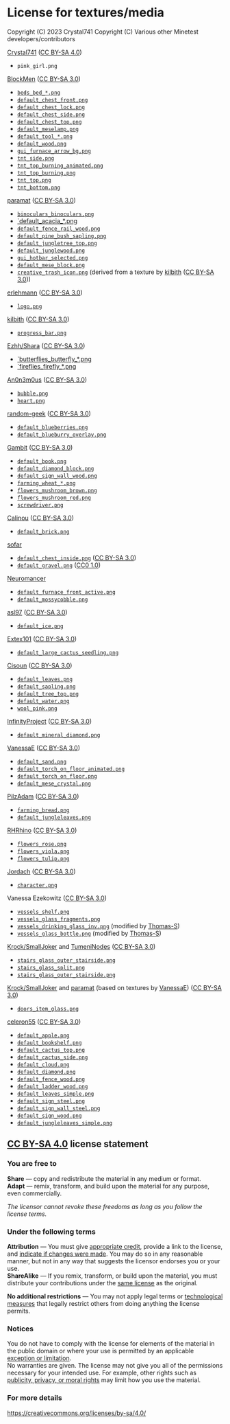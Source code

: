 # License for textures/media

Copyright (C) 2023 Crystal741
Copyright (C) Various other Minetest developers/contributors

[Crystal741](https://github.com/Crystal741) ([CC BY-SA 4.0](https://creativecommons.org/licenses/by-sa/4.0/))

- `pink_girl.png`

[BlockMen](https://github.com/BlockMen) ([CC BY-SA 3.0](https://creativecommons.org/licenses/by-sa/3.0/))

- [`beds_bed_*.png`](https://github.com/minetest/minetest_game/tree/master/mods/beds/textures)
- [`default_chest_front.png`](https://github.com/minetest/minetest_game/blob/master/mods/default/textures/default_chest_front.png)
- [`default_chest_lock.png`](https://github.com/minetest/minetest_game/blob/master/mods/default/textures/default_chest_lock.png)
- [`default_chest_side.png`](https://github.com/minetest/minetest_game/blob/master/mods/default/textures/default_chest_side.png)
- [`default_chest_top.png`](https://github.com/minetest/minetest_game/blob/master/mods/default/textures/default_chest_top.png)
- [`default_meselamp.png`](https://github.com/minetest/minetest_game/blob/master/mods/default/textures/default_meselamp.png)
- [`default_tool_*.png`](https://github.com/minetest/minetest_game/tree/master/mods/default/textures)
- [`default_wood.png`](https://github.com/minetest/minetest_game/blob/master/mods/default/textures/default_wood.png)
- [`gui_furnace_arrow_bg.png`](https://github.com/minetest/minetest_game/blob/master/mods/default/textures/gui_furnace_arrow_bg.png)
- [`tnt_side.png`](https://github.com/minetest/minetest_game/blob/master/mods/tnt/textures/tnt_side.png)
- [`tnt_top_burning_animated.png`](https://github.com/minetest/minetest_game/blob/master/mods/tnt/textures/tnt_top_burning_animated.png)
- [`tnt_top_burning.png`](https://github.com/minetest/minetest_game/blob/master/mods/tnt/textures/tnt_top_burning.png)
- [`tnt_top.png`](https://github.com/minetest/minetest_game/blob/master/mods/tnt/textures/tnt_top.png)
- [`tnt_bottom.png`](https://github.com/minetest/minetest_game/blob/master/mods/tnt/textures/tnt_bottom.png)

[paramat](https://github.com/paramt) ([CC BY-SA 3.0](https://creativecommons.org/licenses/by-sa/3.0/))

- [`binoculars_binoculars.png`](https://github.com/minetest/minetest_game/tree/master/mods/binoculars/textures)
- [`default_acacia_*.png](https://github.com/minetest/minetest_game/tree/master/mods/default/textures)
- [`default_fence_rail_wood.png`](https://github.com/minetest/minetest_game/blob/master/mods/default/textures/default_fence_rail_wood.png)
- [`default_pine_bush_sapling.png`](https://github.com/minetest/minetest_game/blob/master/mods/default/textures/default_pine_bush_sapling.png)
- [`default_jungletree_top.png`](https://github.com/minetest/minetest_game/blob/master/mods/default/textures/default_jungletree_top.png)
- [`default_junglewood.png`](https://github.com/minetest/minetest_game/blob/master/mods/default/textures/default_junglewood.png)
- [`gui_hotbar_selected.png`](https://github.com/minetest/minetest_game/blob/master/mods/default/textures/gui_hotbar_selected.png)
- [`default_mese_block.png`](https://github.com/minetest/minetest_game/blob/master/mods/default/textures/default_mese_block.png)
- [`creative_trash_icon.png`](https://github.com/minetest/minetest_game/blob/master/mods/creative/textures/creative_trash_icon.png) (derived from a texture by [kilbith](https://github.com/kilbith) ([CC BY-SA 3.0](https://creativecommons.org/licenses/by-sa/3.0/)))

[erlehmann](https://github.com/erlehmann) ([CC BY-SA 3.0](https://creativecommons.org/licenses/by-sa/3.0/))

- [`logo.png`](https://github.com/minetest/minetest/blob/master/textures/base/pack/logo.png)

[kilbith](https://github.com/kilbith) ([CC BY-SA 3.0](https://creativecommons.org/licenses/by-sa/3.0/))

- [`progress_bar.png`](https://github.com/minetest/minetest/blob/master/textures/base/pack/progress_bar.png)

[Ezhh/Shara](https://github.com/Ezhh) ([CC BY-SA 3.0](https://creativecommons.org/licenses/by-sa/3.0/))

- [`butterflies_butterfly_*.png](https://github.com/minetest/minetest_game/tree/master/mods/butterflies/textures)
- [`fireflies_firefly_*.png](https://github.com/minetest/minetest_game/tree/master/mods/fireflies/textures)

[An0n3m0us](https://github.com/An0n3m0us) ([CC BY-SA 3.0](https://creativecommons.org/licenses/by-sa/3.0/))

- [`bubble.png`](https://github.com/minetest/minetest_game/blob/master/mods/default/textures/bubble.png)
- [`heart.png`](https://github.com/minetest/minetest_game/blob/master/mods/default/textures/heart.png)

[random-geek](https://github.com/random-geek) ([CC BY-SA 3.0](https://creativecommons.org/licenses/by-sa/3.0/))

- [`default_blueberries.png`](https://github.com/minetest/minetest_game/blob/master/mods/default/textures/default_blueberries.png)
- [`default_blueburry_overlay.png`](https://github.com/minetest/minetest_game/blob/master/mods/default/textures/default_blueberry_overlay.png)

[Gambit](https://forum.minetest.net/memberlist.php?mode=viewprofile&u=398) ([CC BY-SA 3.0](https://creativecommons.org/licenses/by-sa/3.0/))

- [`default_book.png`](https://github.com/minetest/minetest_game/blob/master/mods/default/textures/default_book.png)
- [`default_diamond_block.png`](https://github.com/minetest/minetest_game/blob/master/mods/default/textures/default_diamond_block.png)
- [`default_sign_wall_wood.png`](https://github.com/minetest/minetest_game/blob/master/mods/default/textures/default_sign_wall_wood.png)
- [`farming_wheat_*.png`](https://github.com/minetest/minetest_game/tree/master/mods/farming/textures)
- [`flowers_mushroom_brown.png`](https://github.com/minetest/minetest_game/blob/master/mods/flowers/textures/flowers_mushroom_brown.png)
- [`flowers_mushroom_red.png`](https://github.com/minetest/minetest_game/blob/master/mods/flowers/textures/flowers_mushroom_red.png)
- [`screwdriver.png`](https://github.com/minetest/minetest_game/blob/master/mods/screwdriver/textures/screwdriver.png)

[Calinou](https://github.com/Calinou) ([CC BY-SA 3.0](https://creativecommons.org/licenses/by-sa/3.0/))

- [`default_brick.png`](https://github.com/minetest/minetest_game/blob/master/mods/default/textures/default_brick.png)

[sofar](https://github.com/sofar)

- [`default_chest_inside.png`](https://github.com/minetest/minetest_game/blob/master/mods/default/textures/default_chest_inside.png) ([CC BY-SA 3.0](https://creativecommons.org/licenses/by-sa/3.0/))
- [`default_gravel.png`](https://github.com/minetest/minetest_game/blob/master/mods/default/textures/default_gravel.png) ([CC0 1.0](https://creativecommons.org/publicdomain/zero/1.0/deed))

[Neuromancer](https://forum.minetest.net/memberlist.php?mode=viewprofile&u=2053)

- [`default_furnace_front_active.png`](https://github.com/minetest/minetest_game/blob/master/mods/default/textures/default_furnace_front_active.png)
- [`default_mossycobble.png`](https://github.com/minetest/minetest_game/blob/master/mods/default/textures/default_mossycobble.png)

[asl97](https://github.com/asl97) ([CC BY-SA 3.0](https://creativecommons.org/licenses/by-sa/3.0/))

- [`default_ice.png`](https://github.com/minetest/minetest_game/blob/master/mods/default/textures/default_ice.png)

[Extex101](https://github.com/Extex101) ([CC BY-SA 3.0](https://creativecommons.org/licenses/by-sa/3.0/))

- [`default_large_cactus_seedling.png`](https://github.com/minetest/minetest_game/blob/master/mods/default/textures/default_large_cactus_seedling.png)

[Cisoun](https://github.com/cisoun) ([CC BY-SA 3.0](https://creativecommons.org/licenses/by-sa/3.0/))

- [`default_leaves.png`](https://github.com/minetest/minetest_game/blob/master/mods/default/textures/default_leaves.png)
- [`default_sapling.png`](https://github.com/minetest/minetest_game/blob/master/mods/default/textures/default_sapling.png)
- [`default_tree_top.png`](https://github.com/minetest/minetest_game/blob/master/mods/default/textures/default_tree_top.png)
- [`default_water.png`](https://github.com/minetest/minetest_game/blob/master/mods/default/textures/default_water.png)
- [`wool_pink.png`](https://github.com/minetest/minetest_game/blob/master/mods/wool/textures/wool_pink.png)

[InfinityProject](https://forum.minetest.net/memberlist.php?mode=viewprofile&u=1494) ([CC BY-SA 3.0](https://creativecommons.org/licenses/by-sa/3.0/))

- [`default_mineral_diamond.png`](https://github.com/minetest/minetest_game/blob/master/mods/default/textures/default_mineral_diamond.png)

[VanessaE](https://github.com/VanessaE) ([CC BY-SA 3.0](https://creativecommons.org/licenses/by-sa/3.0/))

- [`default_sand.png`](https://github.com/minetest/minetest_game/blob/master/mods/default/textures/default_sand.png)
- [`default_torch_on_floor_animated.png`](https://github.com/minetest/minetest_game/blob/master/mods/default/textures/default_torch_on_floor_animated.png)
- [`default_torch_on_floor.png`](https://github.com/minetest/minetest_game/blob/master/mods/default/textures/default_torch_on_floor.png)
- [`default_mese_crystal.png`](https://github.com/minetest/minetest_game/blob/master/mods/default/textures/default_mese_crystal.png)

[PilzAdam](https://github.com/PilzAdam) ([CC BY-SA 3.0](https://creativecommons.org/licenses/by-sa/3.0/))

- [`farming_bread.png`](https://github.com/minetest/minetest_game/blob/master/mods/farming/textures/farming_bread.png)
- [`default_jungleleaves.png`](https://github.com/minetest/minetest_game/blob/master/mods/default/textures/default_jungleleaves.png)

[RHRhino](https://github.com/RHRhino) ([CC BY-SA 3.0](https://creativecommons.org/licenses/by-sa/3.0/))

- [`flowers_rose.png`](https://github.com/minetest/minetest_game/blob/master/mods/flowers/textures/flowers_rose.png)
- [`flowers_viola.png`](https://github.com/minetest/minetest_game/blob/master/mods/flowers/textures/flowers_viola.png)
- [`flowers_tulip.png`](https://github.com/minetest/minetest/game/blob/master/mods/flowers/textures/flowers_tulip.png)

[Jordach](https://github.com/Jordach) ([CC BY-SA 3.0](https://creativecommons.org/licenses/by-sa/3.0/))

- [`character.png`](https://github.com/minetest/minetest/games/minetest_game/mods/player_api/textures/character.png)

Vanessa Ezekowitz ([CC BY-SA 3.0](https://creativecommons.org/licenses/by-sa/3.0/))

- [`vessels_shelf.png`](https://github.com/minetest/minetest_game/blob/master/mods/vessels/textures/vessels_shelf.png)
- [`vessels_glass_fragments.png`](https://github.com/minetest/minetest_game/blob/master/mods/vessels/textures/vessels_glass_fragments.png)
- [`vessels_drinking_glass_inv.png`](https://github.com/minetest/minetest_game/blob/master/mods/vessels/textures/vessels_drinking_glass_inv.png) (modified by [Thomas-S](https://github.com/Thomas-S))
- [`vessels_glass_bottle.png`](https://github.com/minetest/minetest_game/blob/master/mods/vessels/textures/vessels_glass_bottle.png) (modified by [Thomas-S](https://github.com/Thomas-S))

[Krock/SmallJoker](https://github.com/SmallJoker) and [TumeniNodes](https://github.com/TumeniNodes) ([CC BY-SA 3.0](https://creativecommons.org/licenses/by-sa/3.0/))

- [`stairs_glass_outer_stairside.png`](https://github.com/minetest/minetest_game/blob/master/mods/stairs/textures/stairs_glass_outer_stairside.png)
- [`stairs_glass_split.png`](https://github.com/minetest/minetest_game/blob/master/mods/stairs/textures/stairs_glass_split.png)
- [`stairs_glass_outer_stairside.png`](https://github.com/minetest/minetest_game/blob/master/mods/stairs/textures/stairs_glass_outer_stairside.png)

[Krock/SmallJoker](https://github.com/SmallJoker) and [paramat](https://github.com/paramat) (based on textures by [VanessaE](https://github.com/VanessaE)) ([CC BY-SA 3.0](https://creativecommons.org/licenses/by-sa/3.0/))

- [`doors_item_glass.png`](https://github.com/minetest/minetest_game/blob/master/mods/doors/textures/doors_item_glass.png)

[celeron55](https://github.com/celeron55) ([CC BY-SA 3.0](https://creativecommons.org/licenses/by-sa/3.0/))

- [`default_apple.png`](https://github.com/minetest/minetest_game/blob/master/mods/default/textures/default_apple.png)
- [`default_bookshelf.png`](https://github.com/minetest/minetest_game/blob/master/mods/default/textures/default_bookshelf.png)
- [`default_cactus_top.png`](https://github.com/minetest/minetest_game/blob/master/mods/default/textures/default_cactus_top.png)
- [`default_cactus_side.png`](https://github.com/minetest/minetest_game/blob/master/mods/default/textures/default_cactus_side.png)
- [`default_cloud.png`](https://github.com/minetest/minetest_game/blob/master/mods/default/textures/default_cloud.png)
- [`default_diamond.png`](https://github.com/minetest/minetest_game/blob/master/mods/default/textures/default_diamond.png)
- [`default_fence_wood.png`](https://github.com/minetest/minetest_game/blob/master/mods/default/textures/default_fence_wood.png)
- [`default_ladder_wood.png`](https://github.com/minetest/minetest_game/blob/master/mods/default/textures/default_ladder_wood.png)
- [`default_leaves_simple.png`](https://github.com/minetest/minetest_game/blob/master/mods/default/textures/default_leaves_simple.png)
- [`default_sign_steel.png`](https://github.com/minetest/minetest_game/blob/master/mods/default/textures/default_sign_steel.png)
- [`default_sign_wall_steel.png`](https://github.com/minetest/minetest_game/blob/master/mods/default/textures/default_sign_wall_steel.png)
- [`default_sign_wood.png`](https://github.com/minetest/minetest_game/blob/master/mods/default/textures/default_sign_wood.png)
- [`default_jungleleaves_simple.png`](https://github.com/minetest/minetest_game/blob/master/mods/default/textures/default_jungleleaves_simple.png)

## [CC BY-SA 4.0](https://creativecommons.org/licenses/by-sa/4.0/) license statement

### You are free to

**Share** — copy and redistribute the material in any medium or format.\
**Adapt** — remix, transform, and build upon the material
for any purpose, even commercially.

_The licensor cannot revoke these freedoms as long as you follow the license terms._

### Under the following terms

**Attribution** — You must give [appropriate credit](https://wiki.creativecommons.org/wiki/License_Versions#Detailed_attribution_comparison_chart), provide a link to the license, and [indicate if changes were made](https://wiki.creativecommons.org/wiki/License_Versions#Modifications_and_adaptations_must_be_marked_as_such). You may do so in any reasonable manner, but not in any way that suggests the licensor endorses you or your use.\
**ShareAlike** — If you remix, transform, or build upon the material, you must distribute your contributions under the [same license](https://creativecommons.org/share-your-work/licensing-considerations/compatible-licenses) as the original.

**No additional restrictions** — You may not apply legal terms or [technological measures](https://wiki.creativecommons.org/wiki/License_Versions#Application_of_effective_technological_measures_by_users_of_CC-licensed_works_prohibited) that legally restrict others from doing anything the license permits.

### Notices

You do not have to comply with the license for elements of the material in the public domain or where your use is permitted by an applicable [exception or limitation](https://creativecommons.org/faq/#Do_Creative_Commons_licenses_affect_exceptions_and_limitations_to_copyright.2C_such_as_fair_dealing_and_fair_use.3F).\
No warranties are given. The license may not give you all of the permissions necessary for your intended use. For example, other rights such as [publicity, privacy, or moral rights](https://wiki.creativecommons.org/wiki/Considerations_for_licensors_and_licensees) may limit how you use the material.

### For more details

<https://creativecommons.org/licenses/by-sa/4.0/>

